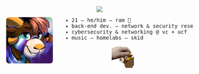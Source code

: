 <div align="center">
<img src="https://readme-typing-svg.demolab.com?font=Shantell+Sans&size=30&duration=2000&pause=1000&color=91ACE6&repeat=false&random=false&width=320&lines=Hey+there!+I'm+devvie!" width="50%" align="center"/>
</div>
<div>
<img src="https://raw.githubusercontent.com/devvieram/devvieram/main/assets/icon.png" width="25%" align="left"/>
<pre align="left">
    ✦ 21 — he/him — ram 🐏
    ✦ back-end dev. — network & security researcher
    ✦ cybersecurity & networking @ vc + ucf
    ✦ music — homelabs — skid
</pre>
</div>
<div align="center">
<img src="https://raw.githubusercontent.com/devvieram/devvieram/main/assets/petpet.gif" height="60"/>
</div>
